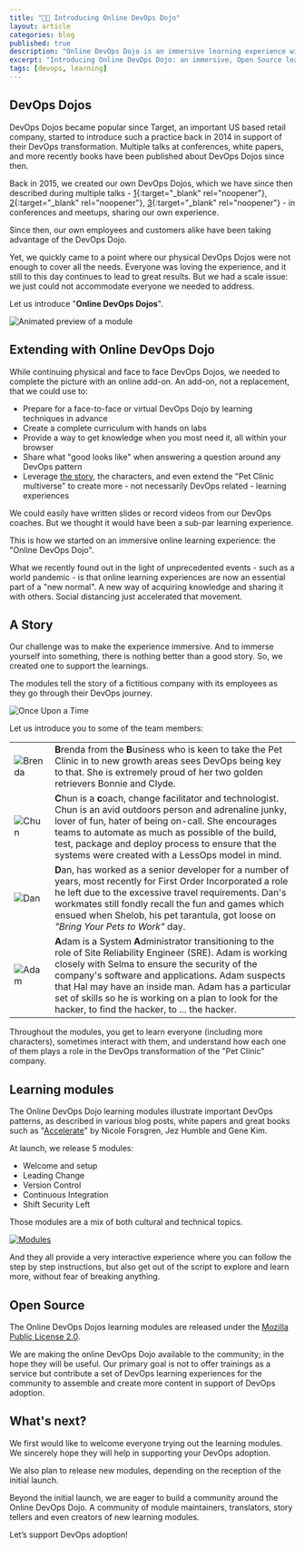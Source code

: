 ```yaml
---
title: "🐱‍👤 Introducing Online DevOps Dojo"
layout: article
categories: blog
published: true
description: "Online DevOps Dojo is an immersive learning experience with a fictitious team and a set of hands on labs running in the browser."
excerpt: "Introducing Online DevOps Dojo: an immersive, Open Source learning experience with a fictitious team and a set of hands on labs running in the browser."
tags: [devops, learning]
---
```


## DevOps Dojos

DevOps Dojos became popular since Target, an important US based retail company, started to introduce such a practice back in 2014 in support of their DevOps transformation.
Multiple talks at conferences, white papers, and more recently books have been published about DevOps Dojos since then.

Back in 2015, we created our own DevOps Dojos, which we have since then described during multiple talks - [1](https://www.youtube.com/watch?v=nhokY2UpBqI){:target="_blank" rel="noopener"}, [2](https://www.youtube.com/watch?v=75aZRf0_wSo){:target="_blank" rel="noopener"}, [3](https://www.youtube.com/watch?v=5ejcK1sTv6k){:target="_blank" rel="noopener"} - in conferences and meetups, sharing our own experience.

Since then, our own employees and customers alike have been taking advantage of the DevOps Dojo.

Yet, we quickly came to a point where our physical DevOps Dojos were not enough to cover all the needs. Everyone was loving the
experience, and it still to this day continues to lead to great results. But we had a scale issue: we just could not accommodate everyone we needed to address.

Let us introduce "**Online DevOps Dojos**".

![Animated preview of a module](../../images/devops-dojo-module.gif)

## Extending with Online DevOps Dojo

While continuing physical and face to face DevOps Dojos, we needed to complete the picture with an online add-on. An add-on, not a replacement, that we could use to:

* Prepare for a face-to-face or virtual DevOps Dojo by learning techniques in advance
* Create a complete curriculum with hands on labs
* Provide a way to get knowledge when you most need it, all within your browser
* Share what "good looks like" when answering a question around any DevOps pattern
* Leverage [the story](#a-story), the characters, and even extend the "Pet Clinic multiverse" to create more - not necessarily DevOps related - learning experiences

We could easily have written slides or record videos from our DevOps coaches. But we thought it would have been a sub-par learning experience.

This is how we started on an immersive online learning experience: the "Online DevOps Dojo".

What we recently found out in the light of unprecedented events - such as a world pandemic - is that online learning experiences are now an essential part of a "new normal". A new way of acquiring knowledge and sharing it with others. Social distancing just accelerated that movement.

## A Story

Our challenge was to make the experience immersive. And to immerse yourself into something, there is nothing better than a good story. So, we created one to support the learnings.

The modules tell the story of a fictitious company with its employees as they go through their DevOps journey.

![Once Upon a Time](../../images/onceuponatime.jpg)

Let us introduce you to some of the team members:

|  |  |
| - | - |
![Brenda](../../images/brenda.png) | **B**renda from the **B**usiness who is keen to take the Pet Clinic in to new growth areas sees DevOps being key to that. She is extremely proud of her two golden retrievers Bonnie and Clyde.
![Chun](../../images/chun.png) | **C**hun is a **c**oach, change facilitator and technologist. Chun is an avid outdoors person and adrenaline junky, lover of fun, hater of being on-call. She encourages teams to automate as much as possible of the build, test, package and deploy process to ensure that the systems were created with a LessOps model in mind.
![Dan](../../images/dan.png) | **D**an, has worked as a senior developer for a number of years, most recently for First Order Incorporated a role he left due to the excessive travel requirements. Dan's workmates still fondly recall the fun and games which ensued when Shelob, his pet tarantula, got loose on *"Bring Your Pets to Work"* day.
![Adam](../../images/adam.png) | **A**dam is a System **A**dministrator transitioning to the role of Site Reliability Engineer (SRE). Adam is working closely with Selma to ensure the security of the company's software and applications. Adam suspects that Hal may have an inside man. Adam has a particular set of skills so he is working on a plan to look for the hacker, to find the hacker, to ... the hacker.

Throughout the modules, you get to learn everyone (including more characters), sometimes interact with them, and understand how each one of them plays a role in the DevOps transformation of the "Pet Clinic" company.

## Learning modules

The Online DevOps Dojo learning modules illustrate important DevOps patterns, as described in various blog posts, white papers and great books such as "[Accelerate](https://itrevolution.com/book/accelerate/)" by Nicole Forsgren, Jez Humble and Gene Kim.

At launch, we release 5 modules:

* Welcome and setup
* Leading Change
* Version Control
* Continuous Integration
* Shift Security Left

Those modules are a mix of both cultural and technical topics.

[![Modules](../../images/modules.jpg)](../../modules)

And they all provide a very interactive experience where you can follow the step by step instructions, but also get out of the script to explore and learn more, without fear of breaking anything.

## Open Source

The Online DevOps Dojos learning modules are released under the [Mozilla Public License 2.0](https://github.com/dxc-technology/online-devops-dojo/blob/master/LICENSE).

We are making the online DevOps Dojo available to the community; in the hope they will be useful. Our primary goal is not to offer trainings as a service but contribute a set of DevOps learning experiences for the community to assemble and create more content in support of DevOps adoption.

## What's next?

We first would like to welcome everyone trying out the learning modules. We sincerely hope they will help in supporting your DevOps adoption.

We also plan to release new modules, depending on the reception of the initial launch.

Beyond the initial launch, we are eager to build a community around the Online DevOps Dojo. A community of module maintainers, translators, story tellers and even creators of new learning modules.

Let’s support DevOps adoption!

